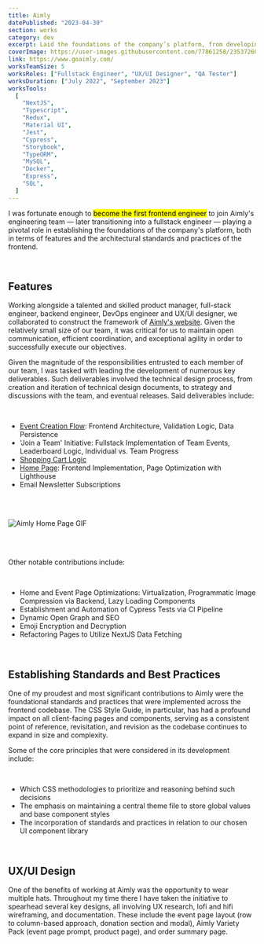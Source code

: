 ```yaml
---
title: Aimly
datePublished: "2023-04-30"
section: works
category: dev
excerpt: Laid the foundations of the company’s platform, from developing core features to establishing styling standards and more.
coverImage: https://user-images.githubusercontent.com/77861258/235372607-f5b674ef-95f6-4acb-8e49-6dcf33cc3778.jpg
link: https://www.goaimly.com/
worksTeamSize: 5
worksRoles: ["Fullstack Engineer", "UX/UI Designer", "QA Tester"]
worksDuration: ["July 2022", "September 2023"]
worksTools:
  [
    "NextJS",
    "Typescript",
    "Redux",
    "Material UI",
    "Jest",
    "Cypress",
    "Storybook",
    "TypeORM",
    "MySQL",
    "Docker",
    "Express",
    "SQL",
  ]
---
```


I was fortunate enough to <mark>become the first frontend engineer</mark> to join Aimly's engineering team — later transitioning into a fullstack engineer — playing a pivotal role in establishing the foundations of the company's platform, both in terms of features and the architectural standards and practices of the frontend.

<br/>

## Features

Working alongside a talented and skilled product manager, full-stack engineer, backend engineer, DevOps engineer and UX/UI designer, we collaborated to construct the framework of <a href="https://www.goaimly.com/" target="_blank">Aimly's website</a>. Given the relatively small size of our team, it was critical for us to maintain open communication, efficient coordination, and exceptional agility in order to successfully execute our objectives.

Given the magnitude of the responsibilities entrusted to each member of our team, I was tasked with leading the development of numerous key deliverables. Such deliverables involved the technical design process, from creation and iteration of technical design documents, to strategy and discussions with the team, and eventual releases. Said deliverables include:

<br/>

- <a href="https://www.goaimly.com/create-new-event" target="_blank">Event Creation Flow</a>: Frontend Architecture, Validation Logic, Data Persistence
- 'Join a Team' Initiative: Fullstack Implementation of Team Events, Leaderboard Logic, Individual vs. Team Progress
- <a href="https://www.goaimly.com/event/MQ==" target="_blank">Shopping Cart Logic</a>
- <a href="https://www.goaimly.com/" target="_blank">Home Page</a>: Frontend Implementation, Page Optimization with Lighthouse
- Email Newsletter Subscriptions

<br/>
<br/>

<Image 
  src="https://user-images.githubusercontent.com/77861258/236442035-babcc98f-500d-458e-b3f6-57f2b300022b.gif" 
  alt="Aimly Home Page GIF"
  aspectRatio="16:9"
/>

<br/>
<br/>

Other notable contributions include:

<br/>

- Home and Event Page Optimizations: Virtualization, Programmatic Image Compression via Backend, Lazy Loading Components
- Establishment and Automation of Cypress Tests via CI Pipeline
- Dynamic Open Graph and SEO
- Emoji Encryption and Decryption
- Refactoring Pages to Utilize NextJS Data Fetching

<br/>

## Establishing Standards and Best Practices

One of my proudest and most significant contributions to Aimly were the foundational standards and practices that were implemented across the frontend codebase. The CSS Style Guide, in particular, has had a profound impact on all client-facing pages and components, serving as a consistent point of reference, revisitation, and revision as the codebase continues to expand in size and complexity.

Some of the core principles that were considered in its development include:

<br/>

- Which CSS methodologies to prioritize and reasoning behind such decisions
- The emphasis on maintaining a central theme file to store global values and base component styles
- The incorporation of standards and practices in relation to our chosen UI component library

<br/>

## UX/UI Design

One of the benefits of working at Aimly was the opportunity to wear multiple hats. Throughout my time there I have taken the initiative to spearhead several key designs, all involving UX research, lofi and hifi wireframing, and documentation. These include the event page layout (row to column-based approach, donation section and modal), Aimly Variety Pack (event page prompt, product page), and order summary page.
